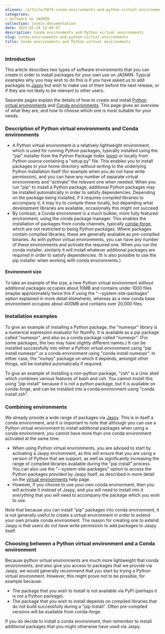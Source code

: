 ```yaml
---
aliases: /article/5074-conda-environments-and-python-virtual-environments
categories:
- Software on JASMIN
collection: jasmin-documentation
date: 2023-01-24 12:04:57
description: Conda environments and Python virtual environments
slug: conda-environments-and-python-virtual-environments
title: Conda environments and Python virtual environments
---
```


###  Introduction

This article describes two types of software environments that you can create
in order to install packages for your own use on JASMIN. Typical examples why
you may wish to do this is if you have asked us to add packages to
[Jaspy](jaspy-envs) but wish to make use of them before the next release, or
if they are not likely to be relevant to other users.

Separate pages explain the details of how to create and install [Python
virtual environments](python-virtual-environments) and [Conda
environments](creating-and-using-miniconda-environments). This page gives an
overview of what they are, and how to choose which one is most suitable for
your needs.

###  Description of Python virtual environments and Conda environments

  * A Python virtual environment is a relatively lightweight environment, which is used for running Python packages, typically installed using the "pip" installer from the Python Package Index ([pypi](https://pypi.org/)) or locally from Python source containing a "setup.py" file. This enables you to install packages in your home directory without writing to the underlying Python installation itself (for example when you do not have write permission), and you can have any number of separate virtual environments and "activate" the relevant one when needed. When you run "pip" to install a Python package, additional Python packages may be installed automatically in order to satisfy dependencies. Depending on the package being installed, if it requires compiled libraries to accompany it, it may try to compile these locally, but depending what development libraries are available, occasionally this might not succeed.
  * By contrast, a Conda environment is a much bulkier, more fully featured environment, using the conda package manager. This enables the installation of packages from conda channels, typically [conda-forge](https://conda-forge.org/), which are not restricted to being Python packages. Where packages contain compiled libraries, these are generally available as pre-compiled binaries. As with python virtual environments, you can have any number of these environments and activate the required one. When you run the conda installer, similarly it will install whatever additional packages are required in order to satisfy dependencies. (It is also possible to use the pip installer when working with conda environments.)

####  Environment size

To take an example of the size, a new Python virtual environment without
additional packages occupies about 10MB and contains under 1000 files (maybe
approximately twice this if using the "--system-site-packages" option
explained in more detail elsewhere), whereas as a new conda base environment
occupies about 400MB and contains over 20,000 files.

###  Installation examples

To give an example of installing a Python package, the "numexpr" library is a
numerical expression evaluator for NumPy. It is available as a pip package
called "numexpr", and also as a conda package called "numexpr". (For some
packages, the two may have slightly different names.) It can be installed
successfully into either a Python virtual environment using "pip install
numexpr" or a conda environment using "conda install numexpr". In either case,
the "numpy" package on which it depends, amongst other things, will be
installed automatically if required.

To give an example of installing a non-python package, "zsh" is a Unix shell
which combines various features of bash and csh. You cannot install this using
"pip install" because it is not a python package, but it is available on
conda-forge, and can be installed into a conda environment using "conda
install zsh".

###  Combining environments

We already provide a wide range of packages via [Jaspy](jaspy-envs). This is
in itself a conda environment, and it is important to note that although you
can use a Python virtual environment to install additional packages when using
a conda environment, you cannot have more than one conda environment activated
at the same time.

  * When using Python virtual environments, you are advised to start by activating a Jaspy environment, as this will ensure that you are using a version of Python that we support, as well as significantly increasing the range of compiled libraries available during the "pip install" process. You can also use the "--system-site-packages" option to access the Python packages provided by Jaspy itself, as described in more detail on the [virtual environments](python-virtual-environments) help page.
  * However, if you choose to use your own conda environment, then you will activate it _instead_ of Jaspy, and you will need to install into it _everything_ that you will need to accompany the package which you wish to use.

Note that because you can install "pip" packages into conda environment, it is
not generally useful to create a virtual environment in order to extend your
own private conda environment. The reason for creating one to extend Jaspy is
that users do not have write permission to add packages to Jaspy itself.

###  Choosing between a Python virtual environment and a Conda environment

Because python virtual environments are much more lightweight that conda
environments, and also give you access to packages that we provide via Jaspy,
we would generally recommend that you start by trying a Python virtual
environment. However, this might prove not to be possible, for example
because:

  * The package that you wish to install is not available via PyPI (perhaps it is not a Python package).
  * The package that you wish to install depends on compiled libraries that do not build successfully during a "pip install". Often pre-compiled versions will be available from conda-forge.

If you do decide to install a conda environment, then remember to install
additional packages that you might otherwise have used via Jaspy.


